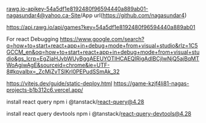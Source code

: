rawg.io-apikey-54a5df1e8192480f96594440a889ab01-nagasundar4@yahoo.ca-Site/App url(https://github.com/nagasundar4)

https://api.rawg.io/api/games?key=54a5df1e8192480f96594440a889ab01

For react Debugging https://www.google.com/search?q=how+to+start+react+app+in+debug+mode+from+visual+studio&rlz=1C5GCCM_en&oq=how+to+start+react+app+in+debug+mode+from+visual+studio&gs_lcrp=EgZjaHJvbWUyBggAEEUYOTIHCAEQIRigAdIBCjIwNjQ5ajBqMTWoAgiwAgE&sourceid=chrome&ie=UTF-8#kpvalbx=_ZcMjZvTSIKrl0PEPudSSmAk_32

https://vitejs.dev/guide/static-deploy.html
https://game-kzjf4li81-nagas-projects-b1b312c6.vercel.app/

install react query
npm i @tanstack/react-query@4.28

install react query devtools
npm i @tanstack/react-query-devtools@4.28
